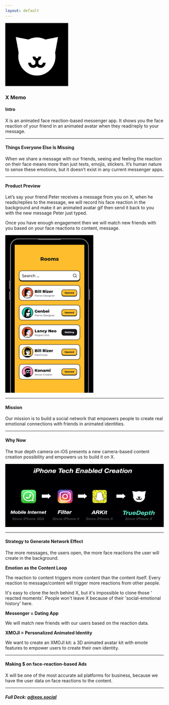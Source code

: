 ```yaml
---
layout: default
---
```


<img src="images/x.png" alt="sample image" width="200" height="200">


### X Memo

#### Intro

X is an animated face reaction-based messenger app. It shows you the face reaction of your friend in an animated avatar when they read/reply to your message.

---

#### Things Everyone Else Is Missing

When we share a message with our friends, seeing and feeling the reaction on their face means more than just texts, emojis, stickers. It’s human nature to sense these emotions, but it doesn’t exist in any current messenger apps.

---

#### Product Preview

Let’s say your friend Peter receives a message from you on X, when he reads/replies to the message, we will record his face reaction in the background and make it an animated avatar gif then send it back to you with the new message Peter just typed.

Once you have enough engagement then we will match new friends with you based on your face reactions to content, message.


<img src="images/room.png" alt="sample image" width="280" height="500">


---

#### Mission

Our mission is to build a social network that empowers people to create real emotional connections with friends in animated identities.

---

#### Why Now

The true depth camera on iOS presents a new camera-based content creation possibility and empowers us to build it on X.


<img src="images/why.png" alt="sample image" width="700" height="200">

---

#### Strategy to Generate Network Effect

The more messages, the users open, the more face reactions the user will create in the background.

**Emotion as the Content Loop**

The reaction to content triggers more content than the content itself.  Every reaction to message/content will trigger more reactions from other people.

It's easy to clone the tech behind X, but it's impossible to clone those ‘ reacted moments'. People won't leave X because of their 'social-emotional history' here.

**Messenger = Dating App**

We will match new friends with our users based on the reaction data.

**XMOJI = Personalized Animated Identity**

We want to create an XMOJI kit: a 3D animated avatar kit with emote features to empower users to create their own identity.

---

#### Making $ on face-reaction-based Ads

X will be one of the most accurate ad platforms for business, because we have the user data on face reactions to the content.



---

##### Full Deck: [a@xos.social](mailto:axos@social)


